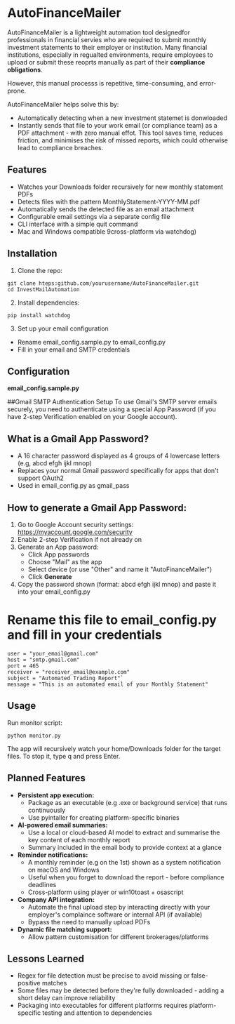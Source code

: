 # **AutoFinanceMailer**

AutoFinanceMailer is a lightweight automation tool designedfor professionals in financial servies who are required to submit monthly investment statements to their employer or institution. Many financial institutions, especially in regualted environments, require employees to upload or submit these reoprts manually as part of their **compliance obligations**.

However, this manual processs is repetitive, time-consuming, and error-prone.

AutoFinanceMailer helps solve this by: 
- Automatically detecting when a new investment statemet is donwloaded
- Instantly sends that file to your work email (or compliance team) as a PDF attachment - with zero manual effot.
This tool saves time, reduces friction, and minimises the risk of missed reports, which could otherwise lead to compliance breaches.

## Features 
- Watches your Downloads folder recursively for new monthly statement PDFs
- Detects files with the pattern MonthlyStatement-YYYY-MM.pdf
- Automatically sends the detected file as an email attachment
- Configurable email settings via a separate config file
- CLI interface with a simple quit command 
- Mac and Windows compatible 9cross-platform via watchdog)

## Installation 
1. Clone the repo: 
```
git clone hteps:github.com/yourusername/AutoFinanceMailer.git
cd InvestMailAutomation
```

2. Install dependencies:
```
pip install watchdog
```

3. Set up your email configuration 
- Rename email_config.sample.py to email_config.py
- Fill in your email and SMTP credentials 

## Configuration 
**email_config.sample.py**

##Gmail SMTP Authentication Setup
To use Gmail's SMTP server emails securely, you need to authenticate using a special App Password (if you have 2-step Verification enabled on your Google account).

## What is a Gmail App Password? 
- A 16 character password displayed as 4 groups of 4 lowercase letters (e.g, abcd efgh ijkl mnop)
- Replaces your normal Gmail password specifically for apps that don't support OAuth2
- Used in email_config.py as gmail_pass

## How to generate a Gmail App Password: 
1. Go to Google Account security settings: 
https://myaccount.google.com/security
2. Enable 2-step Verification if not already on 
3. Generate an App password: 
   - Click App passwords
   - Choose "Mail" as the app
   - Select device (or use "Other" and name it "AutoFinanceMailer")
   - Click **Generate**
4. Copy the password shown (format: abcd efgh ijkl mnop) and paste it into your email_config.py


# Rename this file to email_config.py and fill in your credentials
```gmail_pass = "your_gmail_app_password_here"\
user = "your_email@gmail.com"
host = "smtp.gmail.com"
port = 465
receiver = "receiver_email@example.com"
subject = "Automated Trading Report"`
message = "This is an automated email of your Monthly Statement"
```


## Usage
Run monitor script:
```
python monitor.py
```
The app will recursively watch your home/Downloads folder for the target files.
To stop it, type q and press Enter.

## Planned Features
- **Persistent app execution:**
  - Package as an executable (e.g .exe or background service) that runs continuously 
  - Use pyintaller for creating platform-specific binaries
- **AI-powered email summaries:**
  - Use a local or cloud-based AI model to extract and summarise the key content of each monthly report
  - Summary included in the email body to provide context at a glance 
- **Reminder notifications:** 
  - A monthly reminder (e.g on the 1st) shown as a system notification on macOS and Windows
  - Useful when you forget to download the report - before compliance deadlines 
  - Cross-platform using player or win10toast + osascript
- **Company API integration:** 
  - Automate the final upload step by interacting directly with your employer's complaince software or internal API (if available)
  - Bypass the need to manually upload PDFs
- **Dynamic file matching support:**
  - Allow pattern customisation for different brokerages/platforms

## Lessons Learned 
- Regex for file detection must be precise to avoid missing or false-positive matches
- Some files may be detected before they're fully downloaded - adding a short delay can improve reliability 
- Packaging into executables for different platforms requires platform-specific testing and attention to dependencies 

